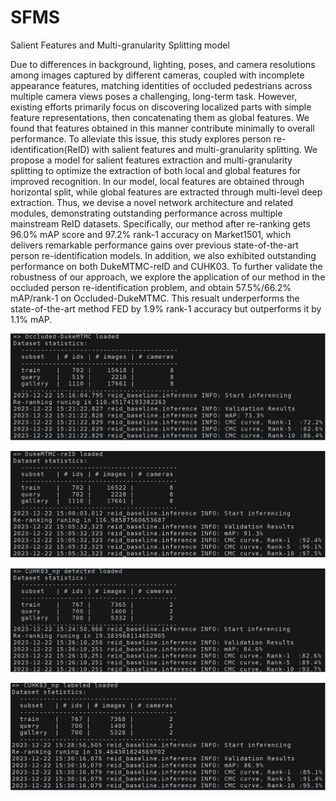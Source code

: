 # SFMS
Salient Features and Multi-granularity Splitting model

Due to differences in background, lighting, poses, and camera resolutions among images captured by different cameras, coupled with incomplete appearance features, matching identities of occluded pedestrians across multiple camera views poses a challenging, long-term task. However, existing efforts primarily focus on discovering localized parts with simple feature representations, then concatenating them as global features. We found that features obtained in this manner contribute minimally to overall performance. To alleviate this issue, this study explores person re-identification(ReID) with salient features and multi-granularity splitting. We propose a model for salient features extraction and multi-granularity splitting to optimize the extraction of both local and global features for improved recognition. In our model, local features are obtained through horizontal split, while global features are extracted through multi-level deep extraction. Thus, we devise a novel network architecture and related modules, demonstrating outstanding performance across multiple mainstream ReID datasets.
Specifically, our method after re-ranking gets 96.0% mAP score and 97.2% rank-1 accuracy on Market1501, which delivers remarkable performance gains over previous state-of-the-art person re-identification models.
In addition, we also exhibited outstanding performance on both DukeMTMC-reID and CUHK03. 
To further validate the robustness of our approach, we explore the application of our method in the occluded person re-identification problem, and obtain 57.5%/66.2% mAP/rank-1 on Occluded-DukeMTMC.  This resualt underperforms the state-of-the-art method FED by 1.9%  rank-1 accuracy but outperforms it by 1.1% mAP.

![contents](./exp20231222A.jpg)

![contents](./exp20231222B.jpg)

![contents](./exp20231222C.jpg)

![contents](./exp20231222D.jpg)
